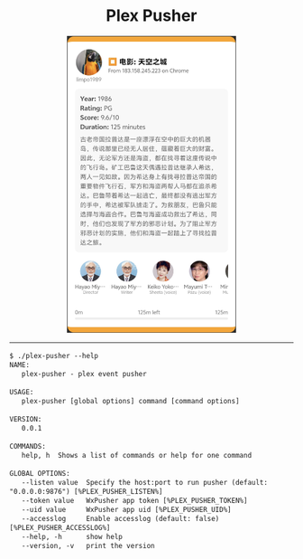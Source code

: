 
<div align="center">
    <h1>Plex Pusher</h1>
  <img src="preview.jpg" width="300px"/>
</div>

---
```
$ ./plex-pusher --help
NAME:
   plex-pusher - plex event pusher

USAGE:
   plex-pusher [global options] command [command options]

VERSION:
   0.0.1

COMMANDS:
   help, h  Shows a list of commands or help for one command

GLOBAL OPTIONS:
   --listen value  Specify the host:port to run pusher (default: "0.0.0.0:9876") [%PLEX_PUSHER_LISTEN%]
   --token value   WxPusher app token [%PLEX_PUSHER_TOKEN%]
   --uid value     WxPusher app uid [%PLEX_PUSHER_UID%]
   --accesslog     Enable accesslog (default: false) [%PLEX_PUSHER_ACCESSLOG%]
   --help, -h      show help
   --version, -v   print the version
```